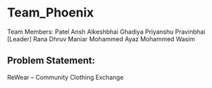 # Team_Phoenix

Team Members:
Patel Ansh Alkeshbhai
Ghadiya Priyanshu Pravinbhai [Leader]
Rana Dhruv 
Maniar Mohammed Ayaz Mohammed Wasim


## Problem Statement:
ReWear – Community Clothing Exchange
